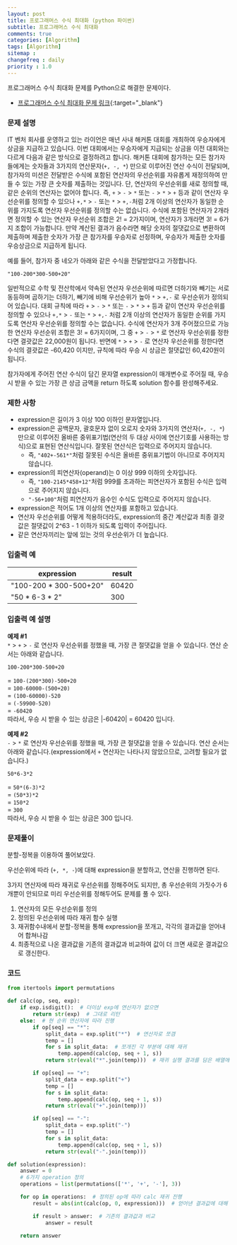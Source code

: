 ```yaml
---
layout: post
title: 프로그래머스 수식 최대화 (python 파이썬)
subtitle: 프로그래머스 수식 최대화
comments: true
categories: [Algorithm]
tags: [Algorithm]
sitemap :
changefreq : daily
priority : 1.0
---
```

프로그래머스 수식 최대화 문제를 Python으로 해결한 문제이다.  

* [프로그래머스 수식 최대화 문제 링크](https://programmers.co.kr/learn/courses/30/lessons/67257){:target="_blank"}


### 문제 설명
IT 벤처 회사를 운영하고 있는 라이언은 매년 사내 해커톤 대회를 개최하여 우승자에게 상금을 지급하고 있습니다.
이번 대회에서는 우승자에게 지급되는 상금을 이전 대회와는 다르게 다음과 같은 방식으로 결정하려고 합니다.
해커톤 대회에 참가하는 모든 참가자들에게는 숫자들과 3가지의 연산문자(```+, -, *```) 만으로 이루어진 연산 수식이 전달되며, 참가자의 미션은 전달받은 수식에 포함된 연산자의 우선순위를 자유롭게 재정의하여 만들 수 있는 가장 큰 숫자를 제출하는 것입니다.
단, 연산자의 우선순위를 새로 정의할 때, 같은 순위의 연산자는 없어야 합니다. 즉, ```+``` > ```-``` > ```*``` 또는 ```-``` > ```*``` > ```+``` 등과 같이 연산자 우선순위를 정의할 수 있으나 ```+,*``` > ```-``` 또는 ```*``` > ```+,-```처럼 2개 이상의 연산자가 동일한 순위를 가지도록 연산자 우선순위를 정의할 수는 없습니다. 수식에 포함된 연산자가 2개라면 정의할 수 있는 연산자 우선순위 조합은 2! = 2가지이며, 연산자가 3개라면 3! = 6가지 조합이 가능합니다.
만약 계산된 결과가 음수라면 해당 숫자의 절댓값으로 변환하여 제출하며 제출한 숫자가 가장 큰 참가자를 우승자로 선정하며, 우승자가 제출한 숫자를 우승상금으로 지급하게 됩니다.

예를 들어, 참가자 중 네오가 아래와 같은 수식을 전달받았다고 가정합니다.

```
"100-200*300-500+20"
```

일반적으로 수학 및 전산학에서 약속된 연산자 우선순위에 따르면 더하기와 빼기는 서로 동등하며 곱하기는 더하기, 빼기에 비해 우선순위가 높아 ```*``` > ```+,-``` 로 우선순위가 정의되어 있습니다.
대회 규칙에 따라 ```+``` > ```-``` > ```*``` 또는 ```-``` > ```*``` > ```+``` 등과 같이 연산자 우선순위를 정의할 수 있으나 ```+,*``` > ```-``` 또는 ```*``` > ```+,-``` 처럼 2개 이상의 연산자가 동일한 순위를 가지도록 연산자 우선순위를 정의할 수는 없습니다.
수식에 연산자가 3개 주어졌으므로 가능한 연산자 우선순위 조합은 3! = 6가지이며, 그 중 ```+``` > ```-``` > ```*``` 로 연산자 우선순위를 정한다면 결괏값은 22,000원이 됩니다.
반면에 ```*``` > ```+``` > ```-``` 로 연산자 우선순위를 정한다면 수식의 결괏값은 -60,420 이지만, 규칙에 따라 우승 시 상금은 절댓값인 60,420원이 됩니다.

참가자에게 주어진 연산 수식이 담긴 문자열 expression이 매개변수로 주어질 때, 우승 시 받을 수 있는 가장 큰 상금 금액을 return 하도록 solution 함수를 완성해주세요.


### 제한 사항
* expression은 길이가 3 이상 100 이하인 문자열입니다.
* expression은 공백문자, 괄호문자 없이 오로지 숫자와 3가지의 연산자(```+, -, *```) 만으로 이루어진 올바른 중위표기법(연산의 두 대상 사이에 연산기호를 사용하는 방식)으로 표현된 연산식입니다. 잘못된 연산식은 입력으로 주어지지 않습니다.
    * 즉, ```"402+-561*"```처럼 잘못된 수식은 올바른 중위표기법이 아니므로 주어지지 않습니다.
* expression의 피연산자(operand)는 0 이상 999 이하의 숫자입니다.
    * 즉, ```"100-2145*458+12"```처럼 999를 초과하는 피연산자가 포함된 수식은 입력으로 주어지지 않습니다.
    * ```"-56+100"```처럼 피연산자가 음수인 수식도 입력으로 주어지지 않습니다.
* expression은 적어도 1개 이상의 연산자를 포함하고 있습니다.
* 연산자 우선순위를 어떻게 적용하더라도, expression의 중간 계산값과 최종 결괏값은 절댓값이 2^63 - 1 이하가 되도록 입력이 주어집니다.
* 같은 연산자끼리는 앞에 있는 것의 우선순위가 더 높습니다.


### 입출력 예



|expression|result|
|-----|-----|
|"100-200 * 300-500+20"|60420|
|"50 * 6-3 * 2"|300|


### 입출력 예 설명
**예제 #1**  
```*``` > ```+``` > ```-``` 로 연산자 우선순위를 정했을 때, 가장 큰 절댓값을 얻을 수 있습니다.
연산 순서는 아래와 같습니다.
```
100-200*300-500+20
```
= ```100-(200*300)-500+20```  
= ```100-60000-(500+20)```  
= ```(100-60000)-520```  
= ```(-59900-520)```  
= ```-60420```  
따라서, 우승 시 받을 수 있는 상금은 |-60420| = 60420 입니다.

**예제 #2**  
```-``` > ```*``` 로 연산자 우선순위를 정했을 때, 가장 큰 절댓값을 얻을 수 있습니다.
연산 순서는 아래와 같습니다.(expression에서 ```+``` 연산자는 나타나지 않았으므로, 고려할 필요가 없습니다.)
```
50*6-3*2
```
= ```50*(6-3)*2```  
= ```(50*3)*2```  
= ```150*2```  
= ```300```  
따라서, 우승 시 받을 수 있는 상금은 300 입니다.


### 문제풀이
분할-정복을 이용하여 풀어보았다. 

우선순위에 따라 (```+, *, -```)에 대해 expression을 분할하고, 연산을 진행하면 된다.

3가지 연산자에 따라 재귀로 우선순위를 정해주어도 되지만, 총 우선순위의 가짓수가 6개뿐이 안되므로 미리 우선순위를 정해두어도 문제를 풀 수 있다.

1. 연산자의 모든 우선순위를 정의
2. 정의된 우선순위에 따라 재귀 함수 실행
3. 재귀함수내에서 분할-정복을 통해 expression을 쪼개고, 각각의 결과값을 얻어내어 합쳐나감
4. 최종적으로 나온 결과값을 기존의 결과값과 비교하여 값이 더 크면 새로운 결과값으로 갱신한다.

### 코드
```python
from itertools import permutations

def calc(op, seq, exp):
    if exp.isdigit():  # 더이상 exp에 연산자가 없으면
        return str(exp)  # 그대로 리턴
    else:  # 현 순위 연산자에 따라 진행
        if op[seq] == "*":
            split_data = exp.split("*")  # 연산자로 쪼갬
            temp = []
            for s in split_data:  # 쪼개진 각 부분에 대해 재귀
                temp.append(calc(op, seq + 1, s))
            return str(eval("*".join(temp)))  # 재귀 실행 결과를 담은 배열에 대해 eval()함수로 계산

        if op[seq] == "+":
            split_data = exp.split("+")
            temp = []
            for s in split_data:
                temp.append(calc(op, seq + 1, s))
            return str(eval("+".join(temp)))

        if op[seq] == "-":
            split_data = exp.split("-")
            temp = []
            for s in split_data:
                temp.append(calc(op, seq + 1, s))
            return str(eval("-".join(temp)))

def solution(expression):
    answer = 0
    # 6가지 operation 정의
    operations = list(permutations(['*', '+', '-'], 3))

    for op in operations:  # 정의된 op에 따라 calc 재귀 진행
        result = abs(int(calc(op, 0, expression)))  # 얻어낸 결과값에 대해 절대값 취함.

        if result > answer:  # 기존의 결과값과 비교
            answer = result

    return answer
```

